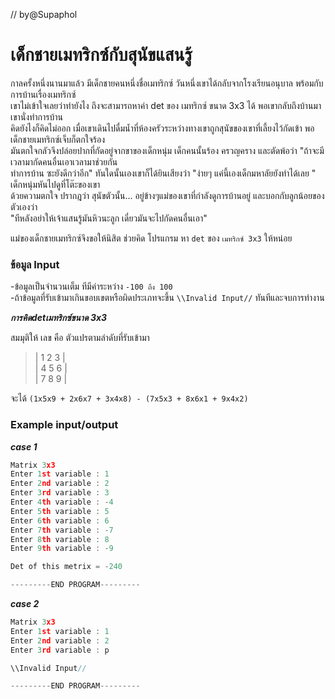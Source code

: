 // by@Supaphol

# เด็กชายเมทริกซ์กับสุนัขแสนรู้ #

   กาลครั้งหนึ่งนานมาแล้ว  มีเด็กชายคนหนึ่งชื่อเมทริกซ์  วันหนึ่งเขาได้กลับจากโรงเรียนอนุบาล  พร้อมกับการบ้านเรื่องเมทริกซ์ <br>
 เขาไม่เข้าใจเลยว่าทำยังไง ถึงจะสามารถหาค่า det ของ เมทริกซ์ ขนาด 3x3 ได้ พอเขากลับถึงบ้านมาเขานั่งทำการบ้าน <br>
 คิดยังไงก็คิดไม่ออก  เมื่อเขาเดินไปดื่มน้ำที่ห้องครัวระหว่างทางเขาถูกสุนัขของเขาที่เลี้ยงไว้กัดเข้า พอเด็กชายเมทริกซ์เจ็บก็ตกใจร้อง<br>
 มันตกใจกลัวจึงปล่อยปากที่กัดอยู่จากขาของเด็กหนุ่ม เด็กคนนั้นร้อง ครวญคราง และตัดพ้อว่า "ถ้าจะมีเวลามากัดคนอื่นเอาเวลามาช่วยกัน<br>
 ทำการบ้าน ซะยังดีกว่าอีก" ทันใดนั้นเองเขาก็ได้ยินเสียงว่า "ง่ายๆ แค่นี้เองเด็กมหาลัยยังทำได้เลย " เด็กหนุ่มหันไปดูที่โต๊ะของเขา<br>
 ด้วยความตกใจ ปรากฎว่า สุนัขตัวนั้น...  อยู่ข้างๆแม่ของเขาที่กำลังดูการบ้านอยู่ และบอกกับลูกน้อยของตัวเองว่า <br>
 "ทีหลังอย่าให้เจ้าแสนรู้มันหิวนะลูก เดี๋ยวมันจะไปกัดคนอื่นเอา"
  
  แม่ของเด็กชายเมทริกซ์จึงขอให้นิสิต ช่วยคิด โปรแกรม หา `det` ของ `เมทริกซ์ 3x3` ให้หน่อย 
   
### ข้อมูล Input ###
-ข้อมูลเป็นจำนวนเต็ม ทีมีค่าระหว่าง `-100 ถึง 100`<br>
-ถ้าข้อมูลที่รับเข้ามาเกินขอบเขตหรือผิดประเภทจะขึ้น `\\Invalid Input//` ทันทีและจบการทำงาน<br>

***การคิดdetเมทริกซ์ขนาด 3x3***

สมมุติให้ เลข คือ ตัวแปรตามลำดับที่รับเข้ามา 

>|  1   2   3  |<br>
|  4   5   6  |<br>
|  7   8   9  |<br>

จะได้ `(1x5x9 + 2x6x7 + 3x4x8) - (7x5x3 + 8x6x1 + 9x4x2)`


### Example input/output ###


***case 1***
```c
Matrix 3x3
Enter 1st variable : 1
Enter 2nd variable : 2
Enter 3rd variable : 3
Enter 4th variable : -4
Enter 5th variable : 5
Enter 6th variable : 6
Enter 7th variable : -7
Enter 8th variable : 8
Enter 9th variable : -9

Det of this metrix = -240

---------END PROGRAM---------
```
***case 2***
```c
Matrix 3x3
Enter 1st variable : 1
Enter 2nd variable : 2
Enter 3rd variable : p

\\Invalid Input//

---------END PROGRAM---------
```
